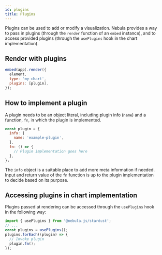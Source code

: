 ```yaml
---
id: plugins
title: Plugins
---
```


Plugins can be used to add or modify a visualization. Nebula provides a way to pass in plugins (through the `render` function of an `embed` instance), and to access provided plugins (through the `usePlugins` hook in the chart implementation).

## Render with plugins

```js
embed(app).render({
  element,
  type: 'my-chart',
  plugins: [plugin],
});
```

## How to implement a plugin

A plugin needs to be an object literal, including plugin info (`name`) and a function, `fn`, in which the plugin is implemented.

```js
const plugin = {
  info: {
    name: 'example-plugin',
  },
  fn: () => {
    // Plugin implementation goes here
  },
};
```

The `info` object is a suitable place to add more meta information if needed. Input and return value of the `fn` function is up to the plugin implementation to decide based on its purpose.

## Accessing plugins in chart implementation

Plugins passed at rendering can be accessed through the `usePlugins` hook in the following way:

```js
import { usePlugins } from '@nebula.js/stardust';
// ...
const plugins = usePlugins();
plugins.forEach((plugin) => {
  // Invoke plugin
  plugin.fn();
});
```
